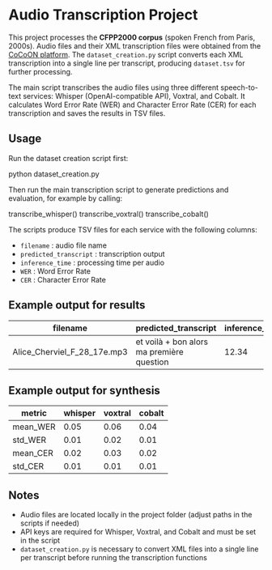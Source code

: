 # Audio Transcription Project

This project processes the **CFPP2000 corpus** (spoken French from Paris, 2000s). Audio files and their XML transcription files were obtained from the [CoCoON platform](https://cocoon.huma-num.fr). The `dataset_creation.py` script converts each XML transcription into a single line per transcript, producing `dataset.tsv` for further processing.

The main script transcribes the audio files using three different speech-to-text services: Whisper (OpenAI-compatible API), Voxtral, and Cobalt. It calculates Word Error Rate (WER) and Character Error Rate (CER) for each transcription and saves the results in TSV files.

## Usage

Run the dataset creation script first:

python dataset_creation.py

Then run the main transcription script to generate predictions and evaluation, for example by calling:

transcribe_whisper()
transcribe_voxtral()
transcribe_cobalt()

The scripts produce TSV files for each service with the following columns:
- `filename` : audio file name
- `predicted_transcript` : transcription output
- `inference_time` : processing time per audio
- `WER` : Word Error Rate
- `CER` : Character Error Rate

## Example output for results

| filename                    | predicted_transcript                 | inference_time | WER  | CER  |
|-----------------------------|-------------------------------------|----------------|------|------|
| Alice_Cherviel_F_28_17e.mp3 | et voilà + bon alors ma première question | 12.34          | 0.05 | 0.02 |

## Example output for synthesis

| metric      | whisper | voxtral | cobalt |
|------------|--------|--------|--------|
| mean_WER   | 0.05   | 0.06   | 0.04   |
| std_WER    | 0.01   | 0.02   | 0.01   |
| mean_CER   | 0.02   | 0.03   | 0.02   |
| std_CER    | 0.01   | 0.01   | 0.01   |


## Notes
- Audio files are located locally in the project folder (adjust paths in the scripts if needed)
- API keys are required for Whisper, Voxtral, and Cobalt and must be set in the script
- `dataset_creation.py` is necessary to convert XML files into a single line per transcript before running the transcription functions
